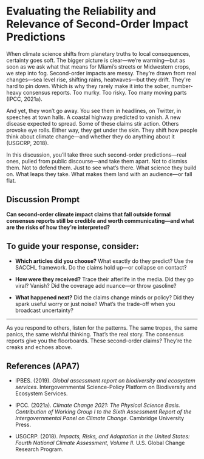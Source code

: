 # Evaluating the Reliability and Relevance of Second-Order Impact Predictions

When climate science shifts from planetary truths to local consequences, certainty goes soft. The bigger picture is clear—we’re warming—but as soon as we ask what that means for Miami’s streets or Midwestern crops, we step into fog. Second-order impacts are messy. They’re drawn from real changes—sea level rise, shifting rains, heatwaves—but they drift. They're hard to pin down. Which is why they rarely make it into the sober, number-heavy consensus reports. Too murky. Too risky. Too many moving parts (IPCC, 2021a).

And yet, they won’t go away. You see them in headlines, on Twitter, in speeches at town halls. A coastal highway predicted to vanish. A new disease expected to spread. Some of these claims stir action. Others provoke eye rolls. Either way, they get under the skin. They shift how people think about climate change—and whether they do anything about it (USGCRP, 2018).

In this discussion, you’ll take three such second-order predictions—real ones, pulled from public discourse—and take them apart. Not to dismiss them. Not to defend them. Just to see what’s there. What science they build on. What leaps they take. What makes them land with an audience—or fall flat.

## Discussion Prompt

**Can second-order climate impact claims that fall outside formal consensus reports still be credible and worth communicating—and what are the risks of how they’re interpreted?**

## To guide your response, consider:

- **Which articles did you choose?** What exactly do they predict? Use the SACCHL framework. Do the claims hold up—or collapse on contact?

- **How were they received?** Trace their afterlife in the media. Did they go viral? Vanish? Did the coverage add nuance—or throw gasoline?

- **What happened next?** Did the claims change minds or policy? Did they spark useful worry or just noise? What’s the trade-off when you broadcast uncertainty?

---

As you respond to others, listen for the patterns. The same tropes, the same panics, the same wishful thinking. That’s the real story. The consensus reports give you the floorboards. These second-order claims? They’re the creaks and echoes above.

## References (APA7)

- IPBES. (2019). *Global assessment report on biodiversity and ecosystem services*. Intergovernmental Science-Policy Platform on Biodiversity and Ecosystem Services.

- IPCC. (2021a). *Climate Change 2021: The Physical Science Basis. Contribution of Working Group I to the Sixth Assessment Report of the Intergovernmental Panel on Climate Change*. Cambridge University Press.

- USGCRP. (2018). *Impacts, Risks, and Adaptation in the United States: Fourth National Climate Assessment, Volume II*. U.S. Global Change Research Program.
